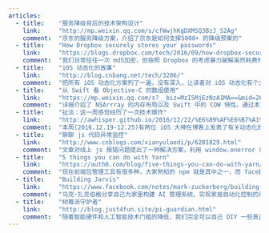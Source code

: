 ```yaml
---
articles:
  - title:    "服务降级背后的技术架构设计"
    link:     "http://mp.weixin.qq.com/s/cfWwjhKgDXMSQ3BzJ_S2Ag"
    comment:  "京东的服务降级方案，介绍了京东是如何支撑5000+ 的降级预案的"
  - title:    "How Dropbox securely stores your passwords"
    link:     "https://blogs.dropbox.com/tech/2016/09/how-dropbox-securely-stores-your-passwords/"
    comment:  "我们日常往往一次 md5加密，但按照 Dropbox 的考虑暴力破解虽然耗费时间，但被“猜”出密码是迟早的事，所以需要3次加密。"
  - title:    "iOS 动态化的故事"
    link:     "http://blog.cnbang.net/tech/3286/"
    comment:  "把所有 iOS 动态化方案列了一遍，没有深入，让读者对 iOS 动态化有个大致的了解"
  - title:    "从 Swift 看 Objective-C 的数组使用"
    link:     "https://mp.weixin.qq.com/s?__biz=MzI5MjEzNzA1MA==&mid=2650264304&idx=1&sn=f2ce7fb435b3c435fe11f01b559aefb8"
    comment:  "详细介绍了 NSArrray 的内存布局以及 Swift 中的 COW 特性。通过本文也让你更加明白，为何 NSDictionary、NSArray、NSString 等类型的 property，要用 copy 修饰符。"
  - title:    "扯淡：这一周感觉经历了一次技术爆炸"
    link:     "http://awhisper.github.io/2016/12/22/%E6%89%AF%E6%B7%A1%EF%BC%9A%E8%BF%99%E4%B8%80%E5%91%A8%E6%84%9F%E8%A7%89%E7%BB%8F%E5%8E%86%E4%BA%86%E4%B8%80%E6%AC%A1%E6%8A%80%E6%9C%AF%E7%88%86%E7%82%B8/"
    comment:  "本周(2016.12.19-12.25)有两位 iOS 大神在博客上发表了有关动态化的文章。sunny 介绍了滴滴的 DynamicCocoa；JSPatch 作者 bang 发表了一遍总结性的文章《iOS 动态化的故事》，里面提到手机 QQ 的动态化方案。面对这些，本文作者说出了他的感受。虽然文章没有深入，但让人感同身受。一开始在 iOS 上编程，只是使用了苹果提供的 ABI，并不知道后面的运行原理。最近动态化项目的不断曝光，让我们有幸能窥到一些底层原理，让我们感受到知识爆炸。"
  - title:    "聊聊 js 代码异常监控"
    link:     "http://www.cnblogs.com/xianyulaodi/p/6201829.html"
    comment:  "文章对线上 js 报错问题提出了一种解决方案，利用 window.onerror 来捕获异常"
  - title:    "5 things you can do with Yarn"
    link:     "https://auth0.com/blog/five-things-you-can-do-with-yarn/"
    comment:  "现在前端包管理工具有很多种，大家熟知的 npm 就是其中之一，而 facebook 近期推出了 yarn 这个包管理工具，它有什么优于 npm 的特性呢，文章从简单几个方面介绍了 yarn，这里是其翻译版：http://www.zcfy.cc/article/5-things-you-can-do-with-yarn-2055.html"
  - title:    "Building Jarvis"
    link:     "https://www.facebook.com/notes/mark-zuckerberg/building-jarvis/10103347273888091/"
    comment:  "马克·扎克伯格分享自己为家里构建 AI 管理系统、实现家居自动化控制的思路和过程。该 AI 管理系统被扎克伯格命名为 Jarvis（《钢铁侠》中的贾维斯）。"
  - title:    "树莓派守护者"
    link:     "http://blog.just4fun.site/pi-guardian.html"
    comment:  "随着智能硬件和人工智能技术门槛的降低，我们完全可以自己 DIY 一些真正的智能硬件。比如：扎克伯格就自制了一套智能家居系统 Jarvis。对于本文来说，主要内容是：“有了树莓派守护者，你就可以不必反锁房门，在你的电脑上做任何事儿, 不用担心被察觉啦”"
---
```

